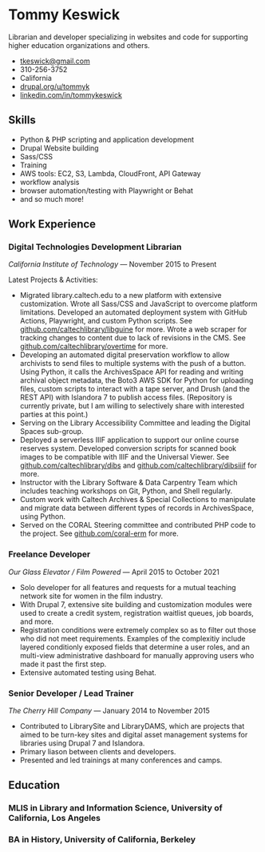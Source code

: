 # Tommy Keswick

Librarian and developer specializing in websites and code for supporting higher education organizations and others.

- tkeswick@gmail.com
- 310-256-3752
- California
- [drupal.org/u/tommyk](drupal.org/u/tommyk)
- [linkedin.com/in/tommykeswick](linkedin.com/in/tommykeswick)

## Skills

- Python & PHP scripting and application development
- Drupal Website building
- Sass/CSS
- Training
- AWS tools: EC2, S3, Lambda, CloudFront, API Gateway
- workflow analysis
- browser automation/testing with Playwright or Behat
- and so much more!

## Work Experience

### Digital Technologies Development Librarian

*California Institute of Technology* — November 2015 to Present

Latest Projects & Activities:

- Migrated library.caltech.edu to a new platform with extensive customization. Wrote all Sass/CSS and JavaScript to overcome platform limitations. Developed an automated deployment system with GitHub Actions, Playwright, and custom Python scripts. See [github.com/caltechlibrary/libguine](github.com/caltechlibrary/libguine) for more. Wrote a web scraper for tracking changes to content due to lack of revisions in the CMS. See [github.com/caltechlibrary/overtime](github.com/caltechlibrary/overtime) for more.
- Developing an automated digital preservation workflow to allow archivists to send files to multiple systems with the push of a button. Using Python, it calls the ArchivesSpace API for reading and writing archival object metadata, the Boto3 AWS SDK for Python for uploading files, custom scripts to interact with a tape server, and Drush (and the REST API) with Islandora 7 to publish access files. (Repository is currently private, but I am willing to selectively share with interested parties at this point.)
- Serving on the Library Accessibility Committee and leading the Digital Spaces sub-group.
- Deployed a serverless IIIF application to support our online course reserves system. Developed conversion scripts for scanned book images to be compatible with IIIF and the Universal Viewer. See [github.com/caltechlibrary/dibs](github.com/caltechlibrary/dibs) and [github.com/caltechlibrary/dibsiiif](github.com/caltechlibrary/dibsiiif) for more.
- Instructor with the Library Software & Data Carpentry Team which includes teaching workshops on Git, Python, and Shell regularly.
- Custom work with Caltech Archives & Special Collections to manipulate and migrate data between different types of records in ArchivesSpace, using Python.
- Served on the CORAL Steering committee and contributed PHP code to the project. See [github.com/coral-erm](github.com/coral-erm) for more.

### Freelance Developer

*Our Glass Elevator / Film Powered* — April 2015 to October 2021

- Solo developer for all features and requests for a mutual teaching network site for women in the film industry.
- With Drupal 7, extensive site building and customization modules were used to create a credit system, registration waitlist queues, job boards, and more.
- Registration conditions were extremely complex so as to filter out those who did not meet requirements. Examples of the complexitiy include layered conditionly exposed fields that determine a user roles, and an multi-view administrative dashboard for manually approving users who made it past the first step.
- Extensive automated testing using Behat.

### Senior Developer / Lead Trainer

*The Cherry Hill Company* — January 2014 to November 2015

- Contributed to LibrarySite and LibraryDAMS, which are projects that aimed to be turn-key sites and digital asset management systems for libraries using Drupal 7 and Islandora.
- Primary liason between clients and developers.
- Presented and led trainings at many conferences and camps.

## Education

### MLIS in Library and Information Science, University of California, Los Angeles

### BA in History, University of California, Berkeley
